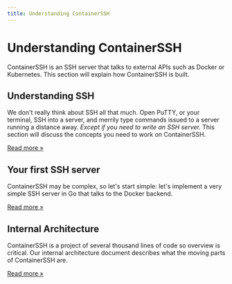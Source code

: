 ```yaml
---
title: Understanding ContainerSSH
---
```


<h1>Understanding ContainerSSH</h1>

ContainerSSH is an SSH server that talks to external APIs such as Docker or Kubernetes. This section will explain how ContainerSSH is built.

## Understanding SSH

We don't really think about SSH all that much. Open PuTTY, or your terminal, SSH into a server, and merrily type commands issued to a server running a distance away. *Except if you need to write an SSH server.* This section will discuss the concepts you need to work on ContainerSSH.

<p><a href="ssh/" class="md-button">Read more »</a></p>

## Your first SSH server

ContainerSSH may be complex, so let's start simple: let's implement a very simple SSH server in Go that talks to the Docker backend.

<p><a href="first-ssh-server/" class="md-button">Read more »</a></p>

## Internal Architecture

ContainerSSH is a project of several thousand lines of code so overview is critical. Our internal architecture document describes what the moving parts of ContainerSSH are.

<p><a href="internal-architecture/" class="md-button">Read more »</a></p>
